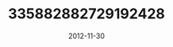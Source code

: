 ---
title: "335882882729192428"
cover: "2012-11-30 18.26.21 335882882729192428_46248401"
photo: "2012-11-30 18.26.21 335882882729192428_46248401"
date: "2012-11-30"
type: "photo"
---